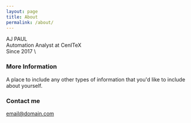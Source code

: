 ```yaml
---
layout: page
title: About
permalink: /about/
---
```


AJ PAUL \
Automation Analyst at CenITeX \
Since 2017 \

### More Information

A place to include any other types of information that you'd like to include about yourself.

### Contact me

[email@domain.com](mailto:email@domain.com)